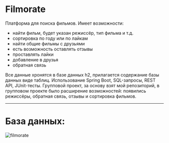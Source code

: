 # Filmorate
  Платформа для поиска фильмов. Имеет возможности: 
  * найти фильм, будет указан режиссёр, тип фильма и т.д.
  * сортировка по году или по лайкам
  * найти общие фильмы с друзьями
  * есть возможность оставлять отзывы
  * проставлять лайки
  * добавление в друзья
  * обратная связь
  
  Все данные хронятся в базе данных h2, прилагается содержание базы данных виде таблиц. Использование Spring Boot, SQL-запросы, REST API, JUnit-тесты. Групповой проект, за основу взят мой репозиторий, в групповом проекте было расширение возможностей:
  появились режиссёры, обратная связь, отзывы и сортировка фильмов.

***

# База данных:

![filmorate](https://github.com/SuvorovaElvina/java-filmorate/assets/114740144/1f3f56b8-e42f-4e02-b450-f766505c5442)
